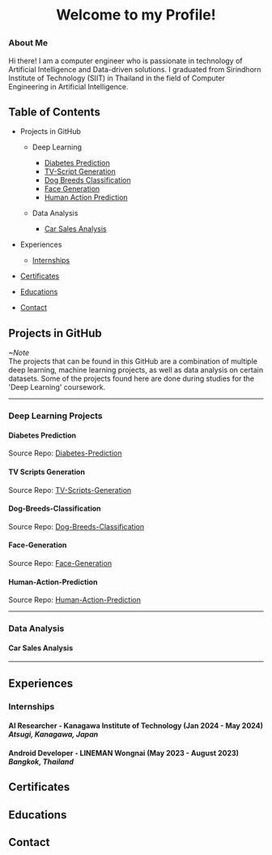 # <p align=center>Welcome to my Profile!

### About Me</br>
Hi there! I am a computer engineer who is passionate in technology of Artificial Intelligence and Data-driven solutions. I graduated from Sirindhorn Institute of Technology (SIIT) in Thailand in the field of Computer Engineering in Artificial Intelligence.

## Table of Contents
+ Projects in GitHub
  + Deep Learning
  
    + [Diabetes Prediction](#diabetes-prediction)
    + [TV-Script Generation](#tv-scripts-generation)
    + [Dog Breeds Classification](dog-breeds-classification)
    + [Face Generation](face-generation)
    + [Human Action Prediction](human-action-prediction)
  
  + Data Analysis
    + [Car Sales Analysis](#car-sales-analysis)
  
+ Experiences
  + [Internships](#internships)
  
+ [Certificates](#certificates)
+ [Educations](#educations)
+ [Contact](#contact)

## Projects in GitHub
_~Note_</br>
The projects that can be found in this GitHub are a combination of multiple deep learning, machine learning projects, as well as data analysis on certain datasets. Some of the projects found here are done during studies for the 'Deep Learning' coursework.

---
### Deep Learning Projects

#### Diabetes Prediction
Source Repo: [Diabetes-Prediction](https://github.com/skyeded/Deep-Learning-Projects/tree/main/PIMA-Indian-Diabetes-Prediction)

#### TV Scripts Generation
Source Repo: [TV-Scripts-Generation](https://github.com/skyeded/Deep-Learning-Projects/tree/main/TV-Scripts-Generation)

#### Dog-Breeds-Classification
Source Repo: [Dog-Breeds-Classification](https://github.com/skyeded/Deep-Learning-Projects/tree/main/Dog-Breeds-Classification)

#### Face-Generation
Source Repo: [Face-Generation](https://github.com/skyeded/Deep-Learning-Projects/tree/main/Face-Generations)

#### Human-Action-Prediction
Source Repo: [Human-Action-Prediction](https://github.com/skyeded/Deep-Learning-Projects/tree/main/Human-Action-Prediction)

---
### Data Analysis

#### Car Sales Analysis

---
## Experiences

### Internships

#### __AI Researcher__ - Kanagawa Institute of Technology (Jan 2024 - May 2024) _Atsugi, Kanagawa, Japan_

#### __Android Developer__ - LINEMAN Wongnai (May 2023 - August 2023) _Bangkok, Thailand_

## Certificates

## Educations

## Contact
